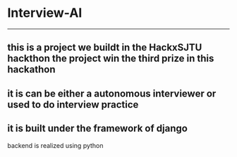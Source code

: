 # Interview-AI
---
this is a project we buildt in the HackxSJTU hackthon
the project win the third prize in this hackathon
---
it is can be either a autonomous interviewer or used to do interview practice
---
it is built under the framework of django
---
backend is realized using python
